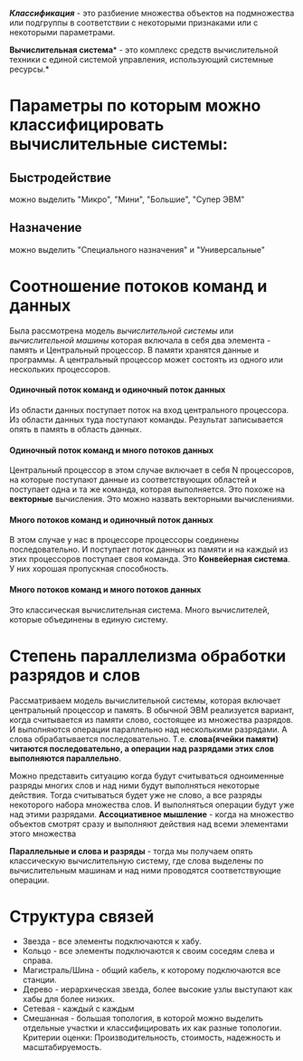 ***Классификация*** - это разбиение множества объектов на подмножества или подгруппы в соответствии с некоторыми признаками или с некоторыми параметрами.

**Вычислительная система*** - это комплекс средств вычислительной техники с единой системой управления, использующий системные ресурсы.*
# Параметры по которым можно классифицировать вычислительные системы: #
## Быстродействие ##
можно выделить "Микро", "Мини", "Большие", "Супер ЭВМ" 
## Назначение ##
можно выделить "Специального назначения" и "Универсальные"
# Соотношение потоков команд и данных #
Была рассмотрена модель *вычислительной системы* или *вычислительной машины*  которая включала в себя два элемента - память и Центральный процессор. В памяти хранятся данные и программы. А центральный процессор может состоять из одного или нескольких процессоров. 
#### Одиночный поток команд и одиночный поток данных ####
Из области данных поступает поток на вход центрального процессора. Из области данных туда поступают команды. Результат записывается опять в память в область данных.
#### Одиночный поток команд и много потоков данных ####
Центральный процессор в этом случае включает в себя N процессоров, на которые поступают данные из соответствующих областей и поступает одна и та же команда, которая выполняется. Это похоже на **векторные** вычисления. Это можно назвать векторными вычислениями.
#### Много потоков команд и одиночный поток данных ####
В этом случае у нас в процессоре процессоры соединены последовательно. И поступает поток данных из памяти и на каждый из этих процессоров поступает своя команда. Это **Конвейерная система**. У них хорошая пропускная способность.
#### Много потоков команд и много потоков данных ####
Это классическая вычислительная система. Много вычислителей, которые объединены в единую систему.
# Степень параллелизма обработки разрядов и слов #
Рассматриваем модель вычислительной системы, которая включает центральный процессор и память. 
В обычной ЭВМ реализуется вариант, когда считывается из памяти слово, состоящее из множества разрядов. И выполняются операции параллельно над несколькими разрядами. А слова обрабатывается последовательно. Т.е. **слова(ячейки памяти) читаются последовательно, а операции над разрядами этих слов выполняются параллельно**.

Можно представить ситуацию когда будут считываться одноименные разряды многих слов и над ними будут выполняться некоторые действия. Тогда считываться будет уже не слово, а все разряды некоторого набора множества слов. И выполняться операции будут уже над этими разрядами.
**Ассоциативное мышление** - когда на множество объектов смотрят сразу и выполняют действия над всеми элементами этого множества

**Параллельные и слова и разряды** - тогда мы получаем опять классическую вычислительную систему, где слова выделены по вычислительным машинам и над ними проводятся соответствующие операции.
# Структура связей #

- Звезда - все элементы подключаются к хабу. 
- Кольцо - все элементы подключаются к своим соседям слева и справа. 
- Магистраль/Шина - общий кабель, к которому подключаются все станции. 
- Дерево - иерархическая звезда, более высокие узлы выступают как хабы для более низких. 
- Сетевая - каждый с каждым 
- Смешанная - большая топология, в которой можно выделить отдельные участки и классифицировать их как разные топологии. 
Критерии оценки: Производительность, стоимость, надежность и масштабируемость.

